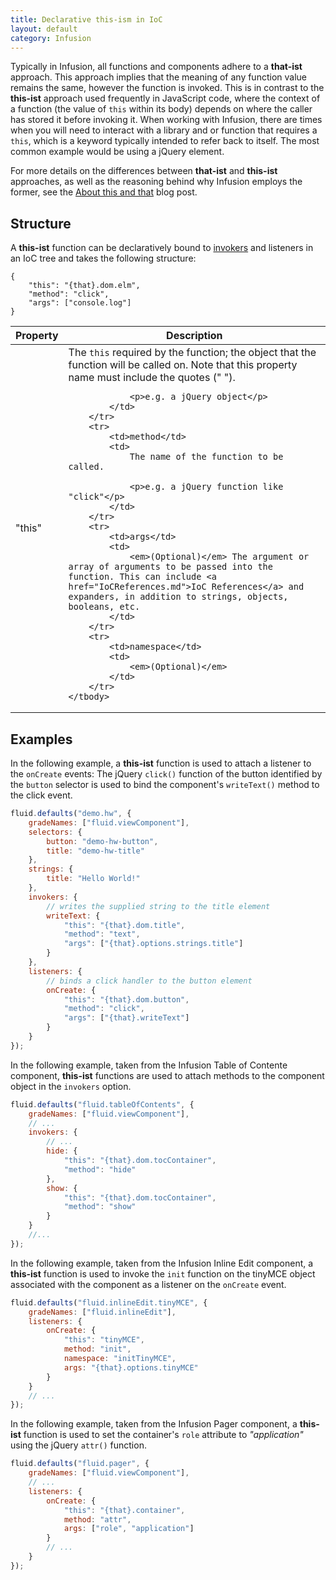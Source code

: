 ```yaml
---
title: Declarative this-ism in IoC
layout: default
category: Infusion
---
```


Typically in Infusion, all functions and components adhere to a **that-ist** approach. This approach implies that the meaning of any function value remains the same, however the function is invoked. This is in contrast to the **this-ist** approach used frequently in JavaScript code, where the context of a function (the value of `this` within its body) depends on where the caller has stored it before invoking it. When working with Infusion, there are times when you will need to interact with a library and or function that requires a `this`, which is a keyword typically intended to refer back to itself. The most common example would be using a jQuery element.

For more details on the differences between **that-ist** and **this-ist** approaches, as well as the reasoning behind why Infusion employs the former, see the [About this and that](http://fluidproject.org/blog/2008/07/21/about-this-and-that/) blog post.

## Structure ##

A **this-ist** function can be declaratively bound to [invokers](Invokers.md) and listeners in an IoC tree and takes the following structure:

```json5
{
    "this": "{that}.dom.elm",
    "method": "click",
    "args": ["console.log"]
}
```

<table>
    <thead>
        <tr>
            <th>Property</th>
            <th>Description</th>
        </tr>
    </thead>
    <tbody>
        <tr>
            <td>"this"</td>
            <td>
                The <code>this</code> required by the function; the object that the function will be called on. Note that this property name must include the quotes (" ").

                <p>e.g. a jQuery object</p>
            </td>
        </tr>
        <tr>
            <td>method</td>
            <td>
                The name of the function to be called.

                <p>e.g. a jQuery function like "click"</p>
            </td>
        </tr>
        <tr>
            <td>args</td>
            <td>
                <em>(Optional)</em> The argument or array of arguments to be passed into the function. This can include <a href="IoCReferences.md">IoC References</a> and expanders, in addition to strings, objects, booleans, etc.
            </td>
        </tr>
        <tr>
            <td>namespace</td>
            <td>
                <em>(Optional)</em>
            </td>
        </tr>
    </tbody>
</table>

## Examples ##

In the following example, a **this-ist** function is used to attach a listener to the `onCreate` events: The jQuery `click()` function of the button identified by the `button` selector is used to bind the component's `writeText()` method to the click event.

```javascript
fluid.defaults("demo.hw", {
    gradeNames: ["fluid.viewComponent"],
    selectors: {
        button: "demo-hw-button",
        title: "demo-hw-title"
    },
    strings: {
        title: "Hello World!"
    },
    invokers: {
        // writes the supplied string to the title element
        writeText: {
            "this": "{that}.dom.title",
            "method": "text",
            "args": ["{that}.options.strings.title"]
        }
    },
    listeners: {
        // binds a click handler to the button element
        onCreate: {
            "this": "{that}.dom.button",
            "method": "click",
            "args": ["{that}.writeText"]
        }
    }
});
```

In the following example, taken from the Infusion Table of Contente component, **this-ist** functions are used to attach methods to the component object in the `invokers` option.

```javascript
fluid.defaults("fluid.tableOfContents", {
    gradeNames: ["fluid.viewComponent"],
    // ...
    invokers: {
        // ...
        hide: {
            "this": "{that}.dom.tocContainer",
            "method": "hide"
        },
        show: {
            "this": "{that}.dom.tocContainer",
            "method": "show"
        }
    }
    //...
});
```

In the following example, taken from the Infusion Inline Edit component, a **this-ist** function is used to invoke the `init` function on the tinyMCE object associated with the component as a listener on the `onCreate` event.

```javascript
fluid.defaults("fluid.inlineEdit.tinyMCE", {
    gradeNames: ["fluid.inlineEdit"],
    listeners: {
        onCreate: {
            "this": "tinyMCE",
            method: "init",
            namespace: "initTinyMCE",
            args: "{that}.options.tinyMCE"
        }
    }
    // ...
});
```

In the following example, taken from the Infusion Pager component, a **this-ist** function is used to set the container's `role` attribute to _"application"_ using the jQuery `attr()` function.

```javascript
fluid.defaults("fluid.pager", {
    gradeNames: ["fluid.viewComponent"],
    // ...
    listeners: {
        onCreate: {
            "this": "{that}.container",
            method: "attr",
            args: ["role", "application"]
        }
        // ...
    }
});
```
